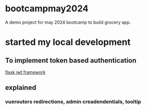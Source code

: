 # bootcampmay2024
A demo project for may 2024 bootcamp to build grocery app.
# started my local development

## To implement token based authentication
[flask jwt framework](https://flask-jwt-extended.readthedocs.io/en/stable/installation.html)

## explained
### vuerouters redirections, admin creadendentials, tooltip